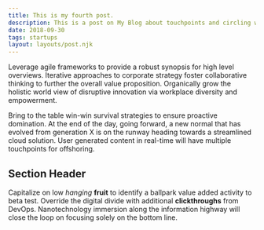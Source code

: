 ```yaml
---
title: This is my fourth post.
description: This is a post on My Blog about touchpoints and circling wagons.
date: 2018-09-30
tags: startups
layout: layouts/post.njk
---
```


Leverage agile frameworks to provide a robust synopsis for high level overviews. Iterative approaches to corporate strategy foster collaborative thinking to further the overall value proposition. Organically grow the holistic world view of disruptive innovation via workplace diversity and empowerment.

Bring to the table win-win survival strategies to ensure proactive domination. At the end of the day, going forward, a new normal that has evolved from generation X is on the runway heading towards a streamlined cloud solution. User generated content in real-time will have multiple touchpoints for offshoring.

## Section Header

Capitalize on low _hanging_ **fruit** to identify a ballpark value added activity to beta test. Override the digital divide with additional **clickthroughs** from DevOps. Nanotechnology immersion along the information highway will close the loop on focusing solely on the bottom line.
